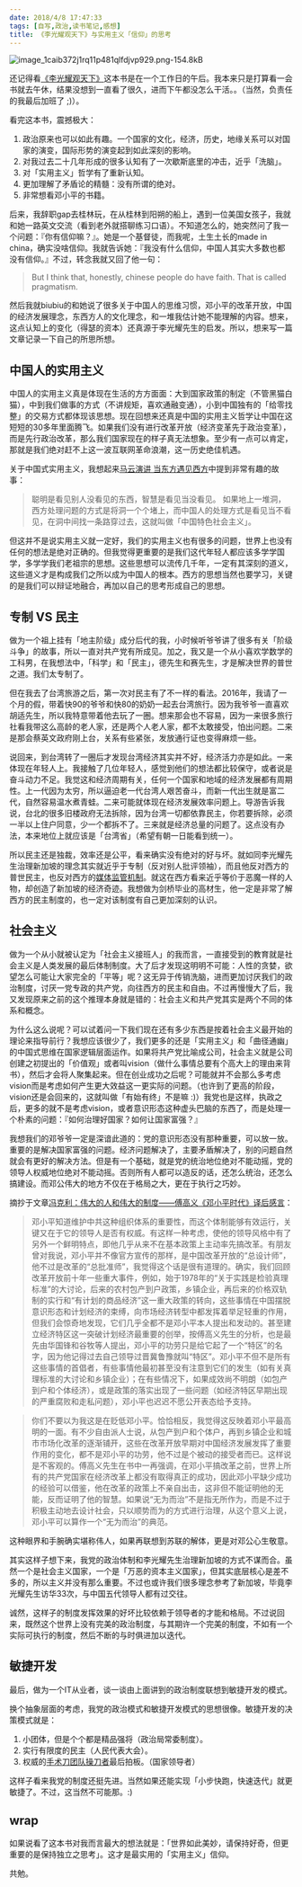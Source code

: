```yaml
---
date: 2018/4/8 17:47:33
tags: [自写,政治,读书笔记,感想]
title: 《李光耀观天下》与实用主义「信仰」的思考
---
```


![image_1caib372j1rq11p481qlfdjvp929.png-154.8kB][1]

还记得看[《李光耀观天下》][2]这本书是在一个工作日的午后。我本来只是打算看一会书就去午休，结果没想到一直看了很久，进而下午都没怎么干活。。（当然，负责任的我最后加班了 ;)）。

看完这本书，震撼极大：

1. 政治原来也可以如此有趣。一个国家的文化，经济，历史，地缘关系可以对国家的演变，国际形势的演变起到如此深刻的影响。
2. 对我过去二十几年形成的很多认知有了一次歇斯底里的冲击，近乎「洗脑」。
3. 对「实用主义」哲学有了重新认知。
4. 更加理解了矛盾论的精髓：没有所谓的绝对。
5. 非常想看邓小平的书籍。

后来，我辞职gap去桂林玩，在从桂林到阳朔的船上，遇到一位美国女孩子，我就和她一路英文交流（看到老外就搭聊练习口语）。不知道怎么的，她突然问了我一个问题：『你有信仰嘛？』。她是一个基督徒，而我呢，土生土长的made in china，确实没啥信仰。我就告诉她：『我没有什么信仰，中国人其实大多数也都没有信仰。』不过，转念我就又回了他一句：

> But I think that, honestly, chinese people do have faith. That is called pragmatism.

然后我就biubiu的和她说了很多关于中国人的思维习惯，邓小平的改革开放，中国的经济发展理念，东西方人的文化理念，和一堆我估计她不能理解的内容。想来，这点认知上的变化（得瑟的资本）还真源于李光耀先生的启发。所以，想来写一篇文章记录一下自己的所思所想。

<!--more-->

## 中国人的实用主义

中国人的实用主义真是体现在生活的方方面面：大到国家政策的制定（不管黑猫白猫），中到我们做事的方式（不讲规矩，喜欢通融变通），小到中国独有的「给零找整」的交易方式都体现该思想。现在回想来还真是中国的实用主义哲学让中国在这短短的30多年里面腾飞。如果我们没有进行改革开放（经济变革先于政治变革），而是先行政治改革，那么我们国家现在的样子真无法想象。至少有一点可以肯定，那就是我们绝对赶不上这一波互联网革命浪潮，这一历史绝佳机遇。

关于中国式实用主义，我想起来[马云演讲 当东方遇见西方](https://www.youtube.com/watch?v=paMiYHWnEvE)中提到非常有趣的故事：

> 聪明是看见别人没看见的东西，智慧是看见当没看见。
> 如果地上一堆洞，西方处理问题的方式是将洞一个个堵上，而中国人的处理方式是看见当不看见，在洞中间找一条路穿过去，这就叫做「中国特色社会主义」。

但这并不是说实用主义就一定好，我们的实用主义也有很多的问题，世界上也没有任何的想法是绝对正确的。但我觉得更重要的是我们这代年轻人都应该多学学国学，多学学我们老祖宗的思想。这些思想可以流传几千年，一定有其深刻的道义，这些道义才是构成我们之所以成为中国人的根本。西方的思想当然也要学习，关键的是我们可以辩证地融合，再加以自己的思考形成自己的思想。

## 专制 VS 民主

做为一个祖上挂有「地主阶级」成分后代的我，小时候听爷爷讲了很多有关「阶级斗争」的故事，所以一直对共产党有所成见。加之，我又是一个从小喜欢学数学的工科男，在我想法中，「科学」和「民主」，德先生和赛先生，才是解决世界的普世之道。我们太专制了。

但在我去了台湾旅游之后，第一次对民主有了不一样的看法。2016年，我请了一个月的假，带着快90的爷爷和快80的奶奶一起去台湾旅行。因为我爷爷一直喜欢胡适先生，所以我特意带着他去玩了一圈。想来那会也不容易，因为一来很多旅行社看我带这么高龄的老人家，还是两个人老人家，都不太敢接受，怕出问题。二来是那会蔡英文政府刚上台，关系有些紧张，发放通行证也变得麻烦一些。

说回来，到台湾转了一圈后才发现台湾经济其实并不好，经济活力亦是如此。一来体现在年轻人上。我接触了几位年轻人，感觉到他们的想法都比较保守，或者说是奋斗动力不足。我觉这和经济周期有关，任何一个国家和地域的经济发展都有周期性。上一代因为太穷，所以逼迫老一代台湾人艰苦奋斗，而新一代出生就是富二代，自然容易温水煮青蛙。二来可能就体现在经济发展效率问题上。导游告诉我说，台北的很多旧楼政府无法拆除，因为台湾一切都依靠民主，你若要拆除，必须一半以上住户同意，少一个都拆不了。三来就是经济总量的问题了。这点没有办法，本来地位上就应该是「台湾省」（希望有朝一日能看到统一）。

所以民主还是独裁，效率还是公平，看来确实没有绝对的好与坏。就如同李光耀先生治理新加坡的理念其实就近乎于专制（反对别人批评领袖），而且他反对西方的普世民主，也反对西方的[媒体监管机制](https://www.youtube.com/watch?v=0iRkFnLSEb0)。就这在西方看来近乎等价于恶魔一样的人物，却创造了新加坡的经济奇迹。我想做为剑桥毕业的高材生，他一定是非常了解西方的民主制度的，也一定对该制度有自己更加深刻的认识。

## 社会主义

做为一个从小就被认定为「社会主义接班人」的我而言，一直接受到的教育就是社会主义是人类发展的最后体制制度。大了后才发现这明明不可能：人性的贪婪，欲望怎么可能让大家完全的「平等」呢？这无异于传销洗脑，进而更加讨厌我们的政治制度，讨厌一党专政的共产党，向往西方的民主和自由。不过再慢慢大了后，我又发现原来之前的这个推理本身就是错的：社会主义和共产党其实是两个不同的体系和概念。

为什么这么说呢？可以试着问一下我们现在还有多少东西是按着社会主义最开始的理论来指导前行？我想应该很少了，我们更多的还是「实用主义」和「曲径通幽」的中国式思维在国家逻辑层面运作。如果将共产党比喻成公司，社会主义就是公司创建之初提出的「价值观」或者叫vision（做什么事情总要有个高大上的理由来背书），然后才会将人聚集起来。但在创业成功之后呢？可能就并不会那么多考虑vision而是考虑如何产生更大效益这一更实际的问题。（也许到了更高的阶段，vision还是会回来的，这就叫做「有始有终」不是嘛 :)）我党也是这样，执政之后，更多的就不是考虑vision，或者意识形态这种虚头巴脑的东西了，而是处理一个朴素的问题：『如何治理好国家？如何让国家富强？』

我想我们的邓爷爷一定是深谙此道的：党的意识形态没有那种重要，可以放一放。重要的是解决国家富强的问题。经济问题解决了，主要矛盾解决了，别的问题自然就会有更好的解决方法。但是有一个基础，就是党的统治地位绝对不能动摇，党的领导人权威地位绝对不能动摇。否则所有人都可以造反的话，还怎么统治，还怎么搞建设。而邓公伟大的地方不仅在于格局之大，更在于执行之巧妙。

摘抄于文章[冯克利：伟大的人和伟大的制度——傅高义《邓小平时代》译后感言](http://www.aisixiang.com/data/52499.html)：

> 邓小平知道维护中共这种组织体系的重要性，而这个体制能够有效运行，关键又在于它的领导人是否有权威。有这样一种考虑，使他的领导风格中有了另外一个鲜明特点，即他几乎从来不在基本政策上主动率先搞改革。有朋友曾对我说，邓小平并不像官方宣传的那样，是中国改革开放的“总设计师”，他不过是改革的“总批准师”，我觉得这个话是很有道理的。确实，我们回顾改革开放前十年一些重大事件，例如，始于1978年的“关于实践是检验真理标准”的大讨论，后来的农村包产到户政策，乡镇企业，再后来的价格双轨制的实行和“有计划的商品经济”这一重大政策的转向，这些事情在中国摆脱意识形态和计划经济的束缚，向市场经济转型中都发挥着举足轻重的作用，但我们会惊奇地发现，它们几乎全都不是邓小平本人提出和发动的。甚至建立经济特区这一突破计划经济最重要的创举，按傅高义先生的分析，也是最先由华国锋和谷牧等人提出，邓小平的功劳只是给它起了一个“特区”的名字，因为他记得过去自己领导过晋冀鲁豫就叫“特区”。邓小平不但不是所有这些事情的首倡者，有些事情他最初甚至没有注意到它们的发生（如有关真理标准的大讨论和乡镇企业）；在有些情况下，如果成效尚不明朗（如包产到户和个体经济），或是政策的落实出现了一些问题（如经济特区早期出现的严重腐败和走私问题），邓小平也迟迟不愿公开表态给予支持。

> 你们不要以为我这是在贬低邓小平。恰恰相反，我觉得这反映着邓小平最高明的一面。有不少自由派人士说，从包产到户和个体户，再到乡镇企业和城市市场化改革的逐渐铺开，这些在改革开放早期对中国经济发展发挥了重要作用的变化，都不是邓小平的功劳，他不过是个被动的接受者而已。这样说是不客观的。傅高义先生在书中一再强调，在邓小平搞改革之前，世界上所有的共产党国家在经济改革上都没有取得真正的成功，因此邓小平缺少成功的经验可以借鉴，他在改革的政策上不亲自出击，这非但不能证明他的无能，反而证明了他的智慧。如果说“无为而治”不是指无所作为，而是不过于积极主动地去设计社会，只以顺势而为的方式进行治理，从这个意义上说，邓小平可以算作一个“无为而治”的典范。

这种眼界和手腕确实堪称伟人，如果再联想到苏联的解体，更是对邓公心生敬意。

其实这样子想下来，我党的政治体制和李光耀先生治理新加坡的方式不谋而合。虽然一个是社会主义国家，一个是「万恶的资本主义国家」，但其实底层核心是差不多的，所以主义并没有那么重要。不过也或许我们很多理念参考了新加坡，毕竟李光耀先生访华33次，与中国五代领导人都有过交往。

诚然，这样子的制度发挥效果的好坏比较依赖于领导者的才能和格局。不过说回来，既然这个世界上没有完美的政治制度，与其期许一个完美的制度，不如有一个实际可执行的制度，然后不断的与时俱进加以迭代。

## 敏捷开发

最后，做为一个IT从业者，谈一谈由上面讲到的政治制度联想到敏捷开发的模式。

换个抽象层面的考虑，我党的政治模式和敏捷开发模式的思想很像。敏捷开发的决策模式就是：

1. 小团体，但是个个都是精品强将（政治局常委制度）。
2. 实行有限度的民主（人民代表大会）。
3. 权威的[手术刀团队操刀者][3]最后拍板。（国家领导者）

这样子看来我党的制度还挺先进。当然如果还能实现「小步快跑，快速迭代」就更敏捷了。不过，这当然不可能那。:)

## wrap

如果说看了这本书对我而言最大的想法就是：「世界如此美妙，请保持好奇，但更重要的是保持独立之思考」。这才是最实用的「实用主义」信仰。

共勉。


  [1]: http://static.zybuluo.com/whiledoing/u03y9kmor7egmfqcm93lmhqg/image_1caib372j1rq11p481qlfdjvp929.png
  [2]: https://img3.doubanio.com/lpic/s28095832.jpg
  [3]: http://whiledoing.me/2016/03/21/the-mythical-man-month-learn-note-md/